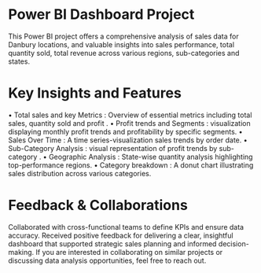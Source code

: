 # Power BI Dashboard Project
This Power BI  project offers a comprehensive  analysis of sales data for Danbury locations, and valuable insights into sales performance, total quantity sold, 
total revenue across various regions, sub-categories and states.

# Key Insights and Features
•	Total sales and key Metrics : Overview of essential metrics including total sales, quantity sold and profit .
•	Profit trends and Segments : visualization displaying monthly profit trends and profitability by specific segments.
•	Sales Over Time : A time series-visualization sales trends by order date.
•	Sub-Category Analysis : visual representation of profit trends by sub- category .
•	Geographic Analysis : State-wise quantity analysis highlighting top-performance regions.
•	Category breakdown : A donut chart illustrating sales distribution across various categories.

# Feedback & Collaborations 
Collaborated with cross-functional teams to define KPIs and ensure data accuracy. Received positive feedback for delivering a clear, insightful dashboard
that supported strategic sales planning and informed decision-making. If you are interested in collaborating on similar projects or discussing data analysis opportunities, 
feel free to reach out.

